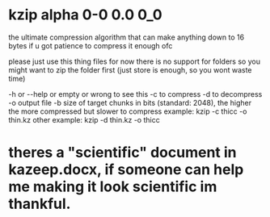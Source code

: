 # kzip alpha 0-0 0.0 0_0
the ultimate compression algorithm
that can make anything down to 16 bytes
if u got patience to compress it enough ofc

please just use this thing files
for now there is no support for folders
so you might want to zip the folder first (just store is enough, so you wont waste time)

-h or --help or empty or wrong to see this
-c to compress
-d to decompress
-o output file
-b size of target chunks in bits (standard: 2048), the higher the more compressed but slower to compress
example: kzip -c thicc -o thin.kz
other example: kzip -d thin.kz -o thicc

# theres a "scientific" document in kazeep.docx, if someone can help me making it look scientific im thankful. 
